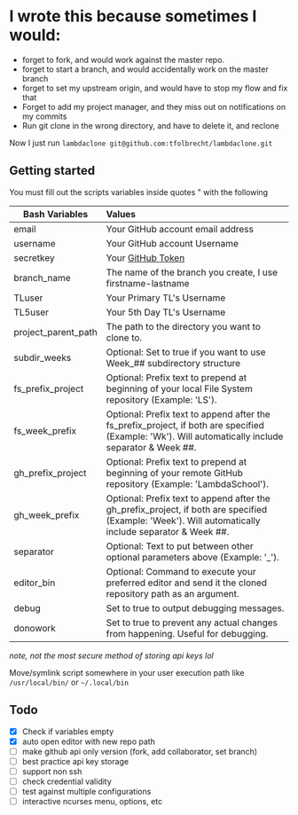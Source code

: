 # I wrote this because sometimes I would:

* forget to fork, and would work against the master repo.
* forget to start a branch, and would accidentally work on the master branch
* forget to set my upstream origin, and would have to stop my flow and fix that
* Forget to add my project manager, and they miss out on notifications on my commits
* Run git clone in the wrong directory, and have to delete it, and reclone 

Now I just run `lambdaclone git@github.com:tfolbrecht/lambdaclone.git`

## Getting started

You must fill out the scripts variables inside quotes " with the following

| Bash Variables | Values |
| ----- | :-----|
| email                 | Your GitHub account email address |
| username              | Your GitHub account Username |
| secretkey             | Your [GitHub Token](https://github.com/settings/tokens)|
| branch_name           | The name of the branch you create, I use firstname-lastname |
| TLuser                | Your Primary TL's Username |
| TL5user               | Your 5th Day TL's Username |
| project_parent_path   | The path to the directory you want to clone to. |
| subdir_weeks          | Optional: Set to true if you want to use Week_## subdirectory structure |
| fs_prefix_project     | Optional: Prefix text to prepend at beginning of your local File System repository (Example: 'LS'). |
| fs_week_prefix        | Optional: Prefix text to append after the fs_prefix_project, if both are specified (Example: 'Wk'). Will automatically include separator & Week ##. |
| gh_prefix_project     | Optional: Prefix text to prepend at beginning of your remote GitHub repository (Example: 'LambdaSchool'). |
| gh_week_prefix        | Optional: Prefix text to append after the gh_prefix_project, if both are specified (Example: 'Week'). Will automatically include separator & Week ##. |
| separator             | Optional: Text to put between other optional parameters above (Example: '_'). |
| editor_bin            | Optional: Command to execute your preferred editor and send it the cloned repository path as an argument. |
| debug                 | Set to true to output debugging messages. |
| donowork              | Set to true to prevent any actual changes from happening. Useful for debugging. |

*note,* *not the most secure method of storing api keys lol*

Move/symlink script somewhere in your user execution path like `/usr/local/bin/` or `~/.local/bin`

## Todo

* [x] Check if variables empty
* [x] auto open editor with new repo path
* [ ] make github api only version (fork, add collaborator, set branch)
* [ ] best practice api key storage
* [ ] support non ssh
* [ ] check credential validity
* [ ] test against multiple configurations
* [ ] interactive ncurses menu, options, etc
